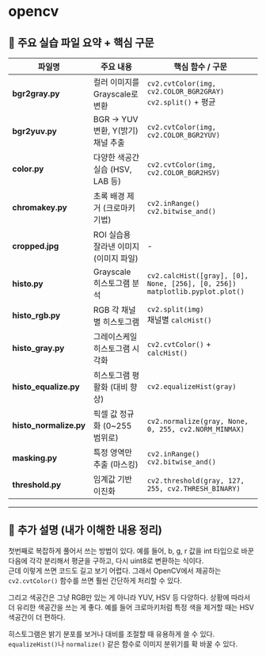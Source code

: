 # opencv

## 📂 주요 실습 파일 요약 + 핵심 구문

| 파일명 | 주요 내용 | 핵심 함수 / 구문 |
|--------|-----------|------------------|
| **bgr2gray.py** | 컬러 이미지를 Grayscale로 변환 | `cv2.cvtColor(img, cv2.COLOR_BGR2GRAY)`<br>`cv2.split()` + 평균 |
| **bgr2yuv.py** | BGR → YUV 변환, Y(밝기) 채널 추출 | `cv2.cvtColor(img, cv2.COLOR_BGR2YUV)` |
| **color.py** | 다양한 색공간 실습 (HSV, LAB 등) | `cv2.cvtColor(img, cv2.COLOR_BGR2HSV)` |
| **chromakey.py** | 초록 배경 제거 (크로마키 기법) | `cv2.inRange()`<br>`cv2.bitwise_and()` |
| **cropped.jpg** | ROI 실습용 잘라낸 이미지 (이미지 파일) | - |
| **histo.py** | Grayscale 히스토그램 분석 | `cv2.calcHist([gray], [0], None, [256], [0, 256])`<br>`matplotlib.pyplot.plot()` |
| **histo_rgb.py** | RGB 각 채널별 히스토그램 | `cv2.split(img)`<br>채널별 `calcHist()` |
| **histo_gray.py** | 그레이스케일 히스토그램 시각화 | `cv2.cvtColor()` + `calcHist()` |
| **histo_equalize.py** | 히스토그램 평활화 (대비 향상) | `cv2.equalizeHist(gray)` |
| **histo_normalize.py** | 픽셀 값 정규화 (0~255 범위로) | `cv2.normalize(gray, None, 0, 255, cv2.NORM_MINMAX)` |
| **masking.py** | 특정 영역만 추출 (마스킹) | `cv2.inRange()`<br>`cv2.bitwise_and()` |
| **threshold.py** | 임계값 기반 이진화 | `cv2.threshold(gray, 127, 255, cv2.THRESH_BINARY)` |

---

## 📝 추가 설명 (내가 이해한 내용 정리)

첫번째로 복잡하게 풀어서 쓰는 방법이 있다. 예를 들어, b, g, r 값을 int 타입으로 바꾼 다음에 각각 분리해서 평균을 구하고, 다시 uint8로 변환하는 식이다.  
근데 이렇게 쓰면 코드도 길고 보기 어렵다. 그래서 OpenCV에서 제공하는 `cv2.cvtColor()` 함수를 쓰면 훨씬 간단하게 처리할 수 있다.

그리고 색공간은 그냥 RGB만 있는 게 아니라 YUV, HSV 등 다양하다. 상황에 따라서 더 유리한 색공간을 쓰는 게 좋다. 예를 들어 크로마키처럼 특정 색을 제거할 때는 HSV 색공간이 더 편하다.

히스토그램은 밝기 분포를 보거나 대비를 조절할 때 유용하게 쓸 수 있다. `equalizeHist()`나 `normalize()` 같은 함수로 이미지 분위기를 확 바꿀 수 있다.



